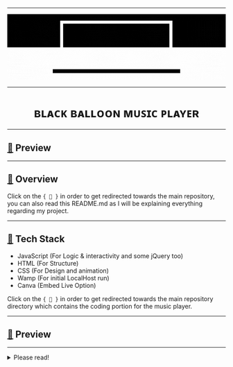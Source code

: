 <!--The Black Balloon Banner.-->

----
<div align="center">
    <img src="https://github.com/Legendary-Person/My-Little-Projects/blob/main/gifs/Black%20Balloon%20Player.gif"/>
</div>
                                                                                                                             
----
<!--The title for my project.-->                 
<p>
  <h1 align="center">
    <b>
  ʙʟᴀᴄᴋ ʙᴀʟʟᴏᴏɴ ᴍᴜꜱɪᴄ ᴘʟᴀʏᴇʀ
    </b>
  </h1>
</p>

----
<h2 align="left">
    <b>
        <a href="https://github.com/Legendary-Person/Music-Player/tree/main/music-player.in">
            🔰</a> Preview
    </b>
</h2>

----
<h2 align="left">
     <b>
         <a href="https://github.com/Legendary-Person/Music-Player">
             🔰</a> Overview
     </b>
</h2>

Click on the ```{ 🔰 }``` in order to get redirected towards the main repository, you can also read this README.md as I will be explaining everything regarding my project.

----
<h2 align="left">
    <b>
        <a href="https://github.com/Legendary-Person/Music-Player/tree/main/music-player.in">
            🔰</a> Tech Stack
    </b>
</h2>

- JavaScript (For Logic & interactivity and some jQuery too)
- HTML (For Structure)
- CSS (For Design and animation)
- Wamp (For initial LocalHost run)
- Canva (Embed Live Option)

Click on the ```{ 🔰 }``` in order to get redirected towards the main repository directory which contains the coding portion for the music player.

----
<h2 align="left">
    <b>
        <a href="https://github.com/Legendary-Person/Music-Player/tree/main/music-player.in">
            🔰</a> Preview
    </b>
</h2>
        
                
----            
<!--Welcome Monologue-->
                                      
<details>
      <summary>Please read!</summary>
                    
----
> ➥ The Music Player isn't API based, therefore you will need to either manually add the songs (a folder) in your project directory or use .mp3 links.</br></br>
> ➥ You will need to host your project on a server, like Wamp Server because, for security reasons, your browser wouldn't access your local files.</br></br>
> ➥ The webpage isn't responsive, meaning that it will not automatically resize itself according to the device you are using, in conclusion, looking at the final product on laptop/desktop will be different from looking at in on mobile phone.
                    
----
</details> 
